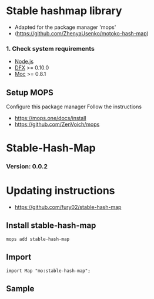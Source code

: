 # Stable hashmap library
- Adapted for the package manager 'mops'
- (https://github.com/ZhenyaUsenko/motoko-hash-map)

### 1. Check system requirements
- [Node.js](https://nodejs.org/)
- [DFX](https://internetcomputer.org/docs/current/developer-docs/quickstart/local-quickstart) >= 0.10.0
- [Moc](https://github.com/dfinity/motoko/releases) >= 0.8.1

## Setup MOPS
Configure this package manager
Follow the instructions
- https://mops.one/docs/install
- https://github.com/ZenVoich/mops

# Stable-Hash-Map
### Version: 0.0.2

# Updating instructions
- https://github.com/fury02/stable-hash-map

## Install stable-hash-map
```
mops add stable-hash-map
```

## Import
```motoko
import Map "mo:stable-hash-map";
```

## Sample
```ts
```

